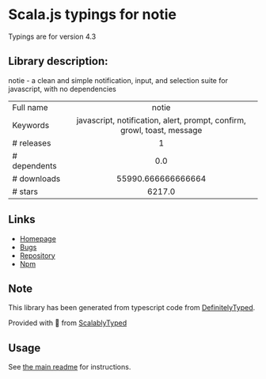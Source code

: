 
# Scala.js typings for notie

Typings are for version 4.3

## Library description:
notie - a clean and simple notification, input, and selection suite for javascript, with no dependencies

|                    |                 |
| ------------------ | :-------------: |
| Full name          | notie |
| Keywords           | javascript, notification, alert, prompt, confirm, growl, toast, message |
| # releases         | 1 |
| # dependents       | 0.0 |
| # downloads        | 55990.666666666664 |
| # stars            | 6217.0 |

## Links
- [Homepage](https://jaredreich.com/notie)
- [Bugs](https://github.com/jaredreich/notie/issues)
- [Repository](https://github.com/jaredreich/notie)
- [Npm](https://www.npmjs.com/package/notie)
    


## Note
This library has been generated from typescript code from [DefinitelyTyped](https://definitelytyped.org).

Provided with :purple_heart: from [ScalablyTyped](https://github.com/oyvindberg/ScalablyTyped)

## Usage
See [the main readme](../../readme.md) for instructions.


